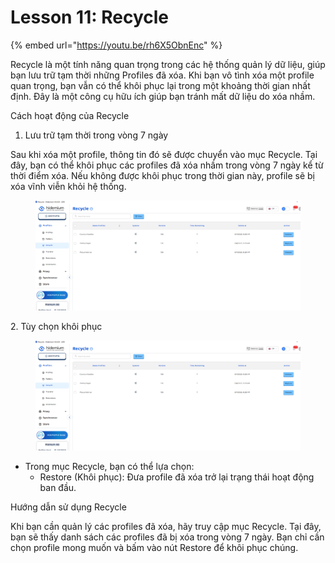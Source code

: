 # Lesson 11: Recycle

{% embed url="https://youtu.be/rh6X5ObnEnc" %}

Recycle là một tính năng quan trọng trong các hệ thống quản lý dữ liệu, giúp bạn lưu trữ tạm thời những Profiles đã xóa. Khi bạn vô tình xóa một profile quan trọng, bạn vẫn có thể khôi phục lại trong một khoảng thời gian nhất định. Đây là một công cụ hữu ích giúp bạn tránh mất dữ liệu do xóa nhầm.

Cách hoạt động của Recycle

1. Lưu trữ tạm thời trong vòng 7 ngày

Sau khi xóa một profile, thông tin đó sẽ được chuyển vào mục Recycle. Tại đây, bạn có thể khôi phục các profiles đã xóa nhầm trong vòng 7 ngày kể từ thời điểm xóa. Nếu không được khôi phục trong thời gian này, profile sẽ bị xóa vĩnh viễn khỏi hệ thống.

<figure><img src="../../../.gitbook/assets/image (5) (1) (1).png" alt=""><figcaption></figcaption></figure>



2\. Tùy chọn  khôi phục

<figure><img src="../../../.gitbook/assets/image (6) (1) (1).png" alt=""><figcaption></figcaption></figure>



* Trong mục Recycle, bạn có thể lựa chọn:
  * Restore (Khôi phục): Đưa profile đã xóa trở lại trạng thái hoạt động ban đầu.

Hướng dẫn sử dụng Recycle

Khi bạn cần quản lý các profiles đã xóa, hãy truy cập mục Recycle. Tại đây, bạn sẽ thấy danh sách các profiles đã bị xóa trong vòng 7 ngày. Bạn chỉ cần chọn profile mong muốn và bấm vào nút Restore để khôi phục chúng.

&#x20;
